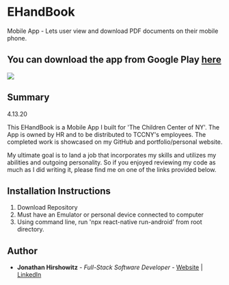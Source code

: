 # EHandBook

Mobile App - Lets user view and download PDF documents on their mobile phone.  

## You can download the app from Google Play  [here](https://play.google.com/store/apps/details?id=com.tccny)

<image src="assets/images/eHandBook.jpg">  

## Summary
4.13.20  

This EHandBook is a Mobile App I built for 'The Children Center of NY'. The App is owned by HR and to be distributed to TCCNY's employees. The completed work is showcased on my GitHub and portfolio/personal website.  

My ultimate goal is to land a job that incorporates my skills and utilizes my abilities and outgoing personality. So if you enjoyed reviewing my code as much as I did writing it, please find me on one of the links provided below.  

##  Installation Instructions  

1. Download Repository  
2. Must have an Emulator or personal device connected to computer   
3. Using command line, run 'npx react-native run-android' from root directory.    

## Author

* **Jonathan Hirshowitz** - *Full-Stack Software Developer* - [Website](https://jonathan-hirshowitz-portfolio.firebaseapp.com/) | [LinkedIn](https://www.linkedin.com/in/jonathan-hirshowitz/)
